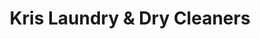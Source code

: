 ---
title: "Kris Laundry & Dry Cleaners"
url: /vennikulam/kris-laundry-und-dry-cleaners/
shop: Wäscherei
---